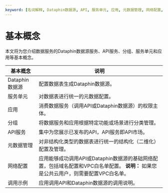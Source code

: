 ```yaml
---
keyword: [名词解释, Dataphin数据源, API, 服务单元, 应用, 元数据管理, 网络配置, 调用示例]
---
```


# 基本概念

本文将为您介绍数据服务的Dataphin数据源服务、API服务、分组、服务单元和应用等基本概念。

|基本概念|说明|
|----|--|
|Dataphin数据源|配置数据表生成Dataphin数据源。|
|服务单元|对数据表进行统一的元数据配置。|
|应用|消费数据服务（调用API或Dataphin数据源）的权限主体。|
|分组|将数据服务和应用根据特定功能或场景进行分类管理。|
|API服务|集中为您展示已发布的API，API服务即API市场。|
|元数据管理|对非结构化类型的数据表进行统一的结构化（二维化）配置及管理。|
|网络配置|应用能够成功调用API或Dataphin数据源的基础网络配置，包括域名配置和VPC白名单配置。 **说明：** 如果您是公共云用户，则需要配置VPC白名单。 |
|调用示例|应用调用API和Dataphin数据源的调用说明。|

